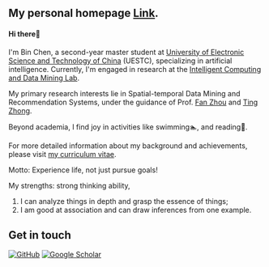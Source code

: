 ## My personal homepage [Link](https://b1nchen.github.io).

#### Hi there👋

I'm Bin Chen, a second-year master student at [University of Electronic Science and Technology of China](https://en.uestc.edu.cn/) (UESTC), specializing in artificial intelligence. Currently, I'm engaged in research at the [Intelligent Computing and Data Mining Lab](https://sites.google.com/view/intelligent-computing-lab/).

My primary research interests lie in Spatial-temporal Data Mining and Recommendation Systems, under the guidance of Prof. [Fan Zhou](https://scholar.google.co.uk/citations?hl=zh-CN&user=Ihj2Rw8AAAAJ) and [Ting Zhong](https://scholar.google.com/citations?user=Mdr0XDkAAAAJ&hl=en).

Beyond academia, I find joy in activities like swimming🏊‍, and reading📘.  

For more detailed information about my background and achievements, please visit [my curriculum vitae](https://drive.google.com/file/d/1ja_JEkhdQ6Htx0uBM9kYeUlewwjqUmrc/view).

Motto: Experience life, not just pursue goals!

My strengths: strong thinking ability,
1. I can analyze things in depth and grasp the essence of things; 
2. I am good at association and can draw inferences from one example.

## Get in touch

[![GitHub](https://img.shields.io/badge/GitHub-grey?logo=github)](https://github.com/binchen4110/)
[![Google Scholar](https://img.shields.io/badge/Google%20Scholar-%20-lightgrey)](https://scholar.google.com/citations?user=x3ufhFAAAAAJ/)
